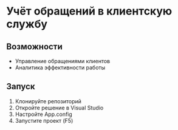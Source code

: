 # Учёт обращений в клиентскую службу

## Возможности
- Управление обращениями клиентов  
- Аналитика эффективности работы  

## Запуск
1. Клонируйте репозиторий  
2. Откройте решение в Visual Studio  
3. Настройте App.config  
4. Запустите проект (F5)  